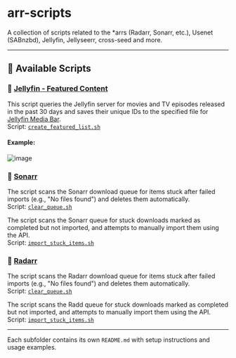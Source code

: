 # arr-scripts

A collection of scripts related to the *arrs (Radarr, Sonarr, etc.), Usenet (SABnzbd), Jellyfin, Jellyseerr, cross-seed and more.

---

## 📂 Available Scripts

### 🔹 [Jellyfin - Featured Content](./jellyfin/Featured%20Content/README.md)

This script queries the Jellyfin server for movies and TV episodes released in the past 30 days and saves their unique IDs to the specified file for [Jellyfin Media Bar](https://github.com/MakD/Jellyfin-Media-Bar).  
Script: [`create_featured_list.sh`](./jellyfin/Featured%20Content/)

#### Example:
![image](https://github.com/user-attachments/assets/141f6da5-b238-4721-b7b8-e395d2fbbaae)


### 🔹 [Sonarr](./sonarr/)

The script scans the Sonarr download queue for items stuck after failed imports (e.g., "No files found") and deletes them automatically.  
Script: [`clear_queue.sh`](./sonarr/clear_queue/)

The script scans the Sonarr queue for stuck downloads marked as completed but not imported, and attempts to manually import them using the API.  
Script: [`import_stuck_items.sh`](./sonarr/import_stuck_items/)


### 🔹 [Radarr](./radarr/)

The script scans the Radarr download queue for items stuck after failed imports (e.g., "No files found") and deletes them automatically.  
Script: [`clear_queue.sh`](./radarr/clear_queue/)  

The script scans the Radd queue for stuck downloads marked as completed but not imported, and attempts to manually import them using the API.  
Script: [`import_stuck_items.sh`](./radarr/import_stuck_items/)

---

Each subfolder contains its own `README.md` with setup instructions and usage examples.
